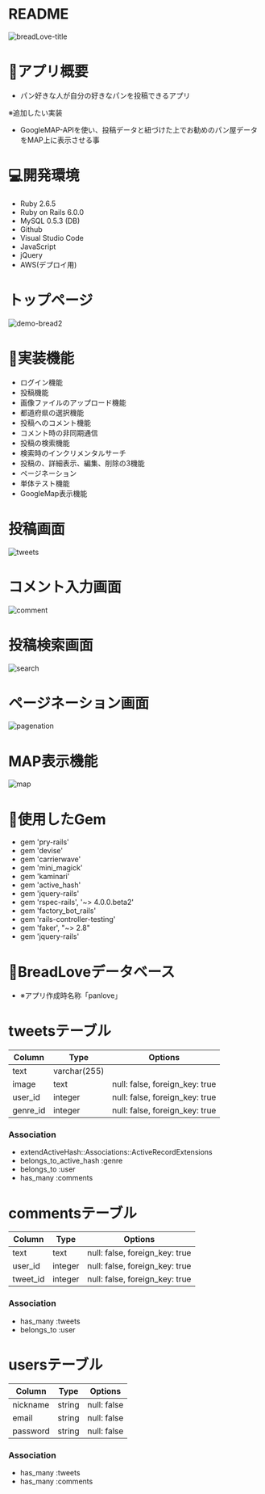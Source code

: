 # README

![breadLove-title](https://user-images.githubusercontent.com/66309248/88990498-11882680-d319-11ea-9250-1df3fa9f08bc.jpeg)

# 🍞アプリ概要
- パン好きな人が自分の好きなパンを投稿できるアプリ

※追加したい実装
- GoogleMAP-APIを使い、投稿データと紐づけた上でお勧めのパン屋データをMAP上に表示させる事


# 💻開発環境

- Ruby 2.6.5
- Ruby on Rails 6.0.0
- MySQL 0.5.3 (DB)
- Github
- Visual Studio Code
- JavaScript
- jQuery
- AWS(デプロイ用)

# トップページ

![demo-bread2](https://user-images.githubusercontent.com/66309248/89150392-69cd5b80-d599-11ea-9cfa-d8afcca378ad.gif)

# 🥖実装機能
- ログイン機能
- 投稿機能
- 画像ファイルのアップロード機能
- 都道府県の選択機能
- 投稿へのコメント機能
- コメント時の非同期通信
- 投稿の検索機能
- 検索時のインクリメンタルサーチ
- 投稿の、詳細表示、編集、削除の3機能
- ページネーション
- 単体テスト機能
- GoogleMap表示機能

# 投稿画面

![tweets](https://user-images.githubusercontent.com/66309248/88993835-f8d03e80-d321-11ea-8e3e-61f676a1f0a2.gif)

# コメント入力画面

![comment](https://user-images.githubusercontent.com/66309248/88995692-4babf500-d326-11ea-987a-4f80c9c7b2a8.gif)

# 投稿検索画面

![search](https://user-images.githubusercontent.com/66309248/88995748-70a06800-d326-11ea-9e86-bca99362815d.gif)

# ページネーション画面

![pagenation](https://user-images.githubusercontent.com/66309248/88995713-5cf50180-d326-11ea-97d0-23d78bf1ec01.gif)

# MAP表示機能

![map](https://user-images.githubusercontent.com/66309248/89151174-4c00f600-d59b-11ea-98a3-8ad297838d7b.gif)

# 🥐使用したGem
- gem 'pry-rails'
- gem 'devise'
- gem 'carrierwave'
- gem 'mini_magick'
- gem 'kaminari'
- gem 'active_hash'
- gem 'jquery-rails'
- gem 'rspec-rails', '~> 4.0.0.beta2'
- gem 'factory_bot_rails'
- gem 'rails-controller-testing'
- gem 'faker', "~> 2.8"
- gem 'jquery-rails'

# 🥯BreadLoveデータベース
- ※アプリ作成時名称「panlove」

# tweetsテーブル
|Column|Type|Options|
|------|----|-------|
|text|varchar(255)
|image|text|null: false, foreign_key: true|
|user_id|integer|null: false, foreign_key: true|
|genre_id|integer|null: false, foreign_key: true|

### Association
- extendActiveHash::Associations::ActiveRecordExtensions
- belongs_to_active_hash :genre
- belongs_to :user
- has_many :comments

# commentsテーブル
|Column|Type|Options|
|------|----|-------|
|text|text|null: false, foreign_key: true|
|user_id |integer|null: false, foreign_key: true|
|tweet_id|integer|null: false, foreign_key: true|

### Association
- has_many :tweets
- belongs_to :user


# usersテーブル
|Column|Type|Options|
|------|----|-------|
|nickname|string|null: false
|email |string|null: false
|password|string|null: false

### Association
- has_many :tweets 
- has_many :comments


